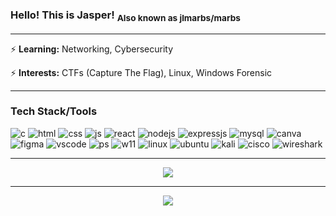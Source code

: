### Hello! This is Jasper! <sub>Also known as jlmarbs/marbs</sub>
<hr>

 ⚡ **Learning:** Networking, Cybersecurity
 
 ⚡ **Interests:** CTFs (Capture The Flag), Linux, Windows Forensic

<hr>

<h3>Tech Stack/Tools</h3>

<div>
  <img src="https://img.shields.io/badge/C-00599C?style=for-the-badge&logo=c&logoColor=white" alt="c" />
  <img src="https://img.shields.io/badge/HTML5-E34F26?logo=html5&logoColor=white&style=for-the-badge" alt="html" />
  <img src="https://img.shields.io/badge/CSS3-1572B6?logo=css3&logoColor=white&style=for-the-badge" alt="css" />
  <img src="https://img.shields.io/badge/JavaScript-F7DF1E?logo=javascript&logoColor=black&style=for-the-badge" alt="js" />
  <img src="https://img.shields.io/badge/React-61DAFB?logo=react&logoColor=black&style=for-the-badge" alt="react" />
  <img src="https://img.shields.io/badge/Node.js-339933?logo=nodedotjs&logoColor=white&style=for-the-badge" alt="nodejs" />
  <img src="https://img.shields.io/badge/Express%20js-000000?style=for-the-badge&logo=express&logoColor=white" alt="expressjs" />
  <img src="https://img.shields.io/badge/MySQL-005C84?style=for-the-badge&logo=mysql&logoColor=white" alt="mysql" />
  <img src="https://img.shields.io/badge/Canva-%2300C4CC.svg?&style=for-the-badge&logo=Canva&logoColor=white" alt="canva" />
  <img src="https://img.shields.io/badge/Figma-F24E1E?style=for-the-badge&logo=figma&logoColor=white" alt="figma" />
  <img src="https://img.shields.io/badge/Visual_Studio_Code-0078D4?style=for-the-badge&logo=visual%20studio%20code&logoColor=white" alt="vscode" />
  <img src="https://img.shields.io/badge/powershell-5391FE?style=for-the-badge&logo=powershell&logoColor=white" alt="ps" />
  <img src="https://img.shields.io/badge/Windows_11-0078d4?style=for-the-badge&logo=windows-11&logoColor=white" alt="w11" />
  <img src="https://img.shields.io/badge/Linux-FCC624?style=for-the-badge&logo=linux&logoColor=black" alt="linux" />
  <img src="https://img.shields.io/badge/Ubuntu-E95420?style=for-the-badge&logo=ubuntu&logoColor=white" alt="ubuntu" />
  <img src="https://img.shields.io/badge/Kali_Linux-557C94?style=for-the-badge&logo=kali-linux&logoColor=white" alt="kali" />
  <img src="https://img.shields.io/badge/CISCO-1BA0D7?style=for-the-badge&logo=cisco&logoColor=white" alt="cisco" />
  <img src="https://img.shields.io/badge/Wireshark-1679A7?style=for-the-badge&logo=Wireshark&logoColor=white" alt="wireshark" />
</div>

---

<div align="center">
   <img src="https://github-readme-streak-stats.herokuapp.com/?user=jlmarbs&theme=dark&hide_border=false" />
   <hr />
   <img src="https://github-profile-trophy.vercel.app/?username=jlmarbs&theme=radical&no-frame=false&no-bg=true&margin-w=4" />
</div>



